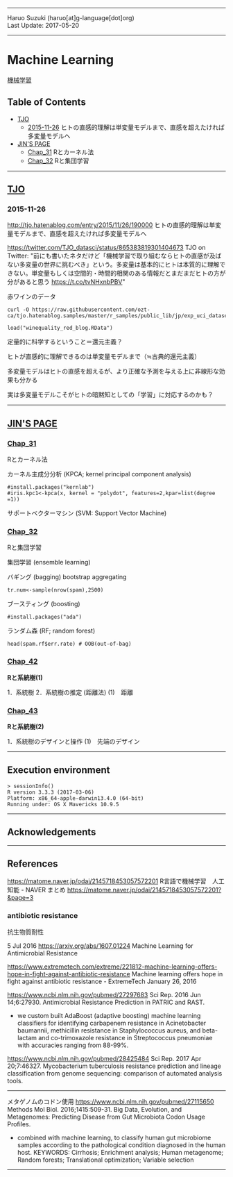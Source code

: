 ----------

Haruo Suzuki (haruo[at]g-language[dot]org)  
Last Update: 2017-05-20

----------

# Machine Learning
[機械学習](https://ja.wikipedia.org/wiki/機械学習)

## Table of Contents
- [TJO](#tjo)
  - [2015-11-26](#2015-11-26) ヒトの直感的理解は単変量モデルまで、直感を超えたければ多変量モデルへ
- [JIN'S PAGE](#jins-page)
  - [Chap_31](#chap_31) Rとカーネル法
  - [Chap_32](#chap_32) Rと集団学習

----------
## [TJO](https://twitter.com/tjo_datasci)

### 2015-11-26
http://tjo.hatenablog.com/entry/2015/11/26/190000
ヒトの直感的理解は単変量モデルまで、直感を超えたければ多変量モデルへ

https://twitter.com/TJO_datasci/status/865383819301404673
TJO on Twitter: "前にも書いたネタだけど「機械学習で取り組むならヒトの直感が及ばない多変量の世界に挑むべき」という。多変量は基本的にヒトは本質的に理解できない。単変量もしくは空間的・時間的相関のある情報だとまだまだヒトの方が分があると思う https://t.co/tvNHxnbPBV"

赤ワインのデータ

    curl -O https://raw.githubusercontent.com/ozt-ca/tjo.hatenablog.samples/master/r_samples/public_lib/jp/exp_uci_datasets/wine/winequality_red_blog.RData

    load("winequality_red_blog.RData")

定量的に科学するということ＝還元主義？

ヒトが直感的に理解できるのは単変量モデルまで（≒古典的還元主義）


多変量モデルはヒトの直感を超えるが、より正確な予測を与える上に非線形な効果も分かる



実は多変量モデルこそがヒトの暗黙知としての「学習」に対応するのかも？




----------

## [JIN'S PAGE](http://mjin.doshisha.ac.jp/R/)

### [Chap_31](http://mjin.doshisha.ac.jp/R/Chap_31/31.html)
Rとカーネル法

カーネル主成分分析 (KPCA; kernel principal component analysis)

    #install.packages("kernlab")
    #iris.kpc1<-kpca(x, kernel = "polydot", features=2,kpar=list(degree =1))

サポートベクターマシン (SVM: Support Vector Machine) 


### [Chap_32](http://mjin.doshisha.ac.jp/R/Chap_32/32.html)
Rと集団学習

集団学習 (ensemble learning)  

バギング (bagging) bootstrap aggregating  

    tr.num<-sample(nrow(spam),2500)


ブースティング (boosting)  

    #install.packages("ada")

ランダム森 (RF; random forest)  

    head(spam.rf$err.rate) # OOB(out-of-bag)


### [Chap_42](http://mjin.doshisha.ac.jp/R/Chap_42/42.html)
**Rと系統樹(1)**

1．系統樹
2．系統樹の推定 (距離法)
(1)　距離


### [Chap_43](http://mjin.doshisha.ac.jp/R/Chap_43/43.html)
**Rと系統樹(2)**

1．系統樹のデザインと操作
(1)　先端のデザイン


----------
## Execution environment

    > sessionInfo()
    R version 3.3.3 (2017-03-06)
    Platform: x86_64-apple-darwin13.4.0 (64-bit)
    Running under: OS X Mavericks 10.9.5

----------
## Acknowledgements

----------
## References

https://matome.naver.jp/odai/2145718453057572201
R言語で機械学習　人工知能 - NAVER まとめ
https://matome.naver.jp/odai/2145718453057572201?&page=3

### antibiotic resistance
抗生物質耐性

5 Jul 2016
https://arxiv.org/abs/1607.01224
Machine Learning for Antimicrobial Resistance

https://www.extremetech.com/extreme/221812-machine-learning-offers-hope-in-fight-against-antibiotic-resistance
Machine learning offers hope in fight against antibiotic resistance - ExtremeTech
January 26, 2016

https://www.ncbi.nlm.nih.gov/pubmed/27297683
Sci Rep. 2016 Jun 14;6:27930. 
Antimicrobial Resistance Prediction in PATRIC and RAST.
- we custom built AdaBoost (adaptive boosting) machine learning classifiers for identifying carbapenem resistance in Acinetobacter baumannii, methicillin resistance in Staphylococcus aureus, and beta-lactam and co-trimoxazole resistance in Streptococcus pneumoniae with accuracies ranging from 88-99%.

https://www.ncbi.nlm.nih.gov/pubmed/28425484
Sci Rep. 2017 Apr 20;7:46327.
Mycobacterium tuberculosis resistance prediction and lineage classification from genome sequencing: comparison of automated analysis tools.

----------

メタゲノムのコドン使用
https://www.ncbi.nlm.nih.gov/pubmed/27115650
Methods Mol Biol. 2016;1415:509-31.
Big Data, Evolution, and Metagenomes: Predicting Disease from Gut Microbiota Codon Usage Profiles.
- combined with machine learning, to classify human gut microbiome samples according to the pathological condition diagnosed in the human host.
KEYWORDS:
Cirrhosis; Enrichment analysis; Human metagenome; Random forests; Translational optimization; Variable selection

----------

